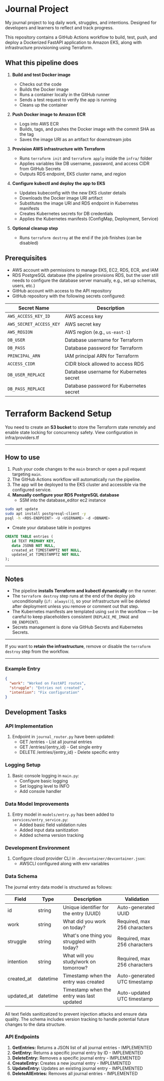# Journal Project

My journal project to log daily work, struggles, and intentions. 
Designed for developers and learners to reflect and track progress.

This repository contains a GitHub Actions workflow to build, test, push, and deploy a Dockerized FastAPI application to Amazon EKS, along with infrastructure provisioning using Terraform.

## What this pipeline does

1. **Build and test Docker image**  
   - Checks out the code  
   - Builds the Docker image  
   - Runs a container locally in the GitHub runner  
   - Sends a test request to verify the app is running  
   - Cleans up the container

2. **Push Docker image to Amazon ECR**  
   - Logs into AWS ECR  
   - Builds, tags, and pushes the Docker image with the commit SHA as the tag  
   - Saves the image URI as an artifact for downstream jobs

3. **Provision AWS infrastructure with Terraform**  
   - Runs `terraform init` and `terraform apply` inside the `infra/` folder  
   - Applies variables like DB username, password, and access CIDR from GitHub Secrets  
   - Outputs RDS endpoint, EKS cluster name, and region

4. **Configure kubectl and deploy the app to EKS**  
   - Updates kubeconfig with the new EKS cluster details  
   - Downloads the Docker image URI artifact  
   - Substitutes the image URI and RDS endpoint in Kubernetes manifests  
   - Creates Kubernetes secrets for DB credentials  
   - Applies the Kubernetes manifests (ConfigMap, Deployment, Service)

5. **Optional cleanup step**  
   - Runs `terraform destroy` at the end if the job finishes (can be disabled)

## Prerequisites

- AWS account with permissions to manage EKS, EC2, RDS, ECR, and IAM  
- RDS PostgreSQL database (the pipeline provisions RDS, but the user still needs to configure the database server manually, e.g., set up schemas, users, etc.)  
- GitHub account with access to the API repository
- GitHub repository with the following secrets configured:

| Secret Name          | Description                          |
|----------------------|------------------------------------|
| `AWS_ACCESS_KEY_ID`   | AWS access key                     |
| `AWS_SECRET_ACCESS_KEY` | AWS secret key                   |
| `AWS_REGION`          | AWS region (e.g., `us-east-1`)     |
| `DB_USER`             | Database username for Terraform     |
| `DB_PASS`             | Database password for Terraform     |
| `PRINCIPAL_ARN`       | IAM principal ARN for Terraform     |
| `ACCESS_CIDR`         | CIDR block allowed to access RDS    |
| `DB_USER_REPLACE`     | Database username for Kubernetes secret |
| `DB_PASS_REPLACE`     | Database password for Kubernetes secret |

# Terraform Backend Setup

You need to create an **S3 bucket** to store the Terraform state remotely and enable state locking for concurrency safety.
View configuration in infra/providers.tf

---

## How to use

1. Push your code changes to the `main` branch or open a pull request targeting `main`.  
2. The GitHub Actions workflow will automatically run the pipeline.  
3. The app will be deployed to the EKS cluster and accessible via the configured service.  
4. **Manually configure your RDS PostgreSQL database**
   - SSM into the database_editor ec2 instance
```bash
sudo apt update
sudo apt install postgresql-client -y
psql -h <RDS-ENDPOINT> -U <USERNAME> -d <DBNAME>
```
   - Create your database table in postgres
```sql
CREATE TABLE entries (
   id TEXT PRIMARY KEY,
   data JSONB NOT NULL,
   created_at TIMESTAMPTZ NOT NULL,
   updated_at TIMESTAMPTZ NOT NULL
);
```

---

## Notes

- The pipeline **installs Terraform and kubectl dynamically** on the runner.  
- The `terraform destroy` step runs at the end of the deploy job unconditionally (`if: always()`), so your infrastructure will be deleted after deployment unless you remove or comment out that step.  
- The Kubernetes manifests are templated using `sed` in the workflow — be careful to keep placeholders consistent (`REPLACE_ME_IMAGE` and `DB_ENDPOINT`).  
- Secrets management is done via GitHub Secrets and Kubernetes Secrets.

---

If you want to **retain the infrastructure**, remove or disable the `terraform destroy` step from the workflow.

---

### Example Entry
```json
{
  "work": "Worked on FastAPI routes",
  "struggle": "Entries not created",
  "intention": "Fix configuration"
}
```
## Development Tasks

### API Implementation

1. Endpoint in `journal_router.py` have been updated:
   - GET /entries - List all journal entries
   - GET /entries/{entry_id} - Get single entry
   - DELETE /entries/{entry_id} - Delete specific entry

### Logging Setup

1. Basic console logging in `main.py`:
   - Configure basic logging
   - Set logging level to INFO
   - Add console handler

### Data Model Improvements

1. Entry model in `models/entry.py` has been added to `services/entry_service.py`:
   - Added basic field validation rules
   - Added input data sanitization
   - Added schema version tracking

### Development Environment

1. Configure cloud provider CLI in `.devcontainer/devcontainer.json`:
   - AWSCLI configured along with env variables


### Data Schema

The journal entry data model is structured as follows:

| Field       | Type      | Description                                | Validation                   |
|-------------|-----------|--------------------------------------------|------------------------------|
| id          | string    | Unique identifier for the entry (UUID)     | Auto-generated UUID          |
| work        | string    | What did you work on today?                | Required, max 256 characters |
| struggle    | string    | What's one thing you struggled with today? | Required, max 256 characters |
| intention   | string    | What will you study/work on tomorrow?      | Required, max 256 characters |
| created_at  | datetime  | Timestamp when the entry was created       | Auto-generated UTC timestamp |
| updated_at  | datetime  | Timestamp when the entry was last updated  | Auto-updated UTC timestamp   |

All text fields sanitizatized to prevent injection attacks and ensure data quality. The schema includes version tracking to handle potential future changes to the data structure.

### API Endpoints

1. **GetEntries:** Returns a JSON list of all journal entries - IMPLEMENTED
2. **GetEntry:** Returns a specific journal entry by ID - IMPLEMENTED
3. **DeleteEntry:** Removes a specific journal entry - IMPLEMENTED
4. **CreateEntry:** Creates a new journal entry - IMPLEMENTED
5. **UpdateEntry:** Updates an existing journal entry - IMPLEMENTED
6. **DeleteAllEntries:** Removes all journal entries - IMPLEMENTED